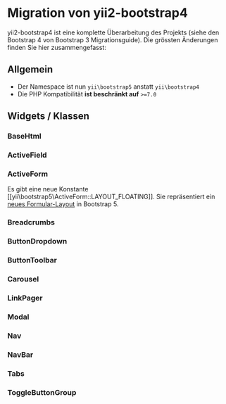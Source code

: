 Migration von yii2-bootstrap4
=============================

yii2-bootstrap4 ist eine komplette Überarbeitung des Projekts (siehe den Bootstrap 4 von Bootstrap 3 Migrationsguide).
Die grössten Änderungen finden Sie hier zusammengefasst:

## Allgemein

* Der Namespace ist nun `yii\bootstrap5` anstatt `yii\bootstrap4`
* Die PHP Kompatibilität **ist beschränkt auf** `>=7.0`

## Widgets / Klassen

### BaseHtml

### ActiveField

### ActiveForm

Es gibt eine neue Konstante [[yii\bootstrap5\ActiveForm::LAYOUT_FLOATING]]. Sie repräsentiert ein
[neues Formular-Layout](https://getbootstrap.com/docs/5.1/forms/floating-labels/) in Bootstrap 5.

### Breadcrumbs

### ButtonDropdown

### ButtonToolbar

### Carousel

### LinkPager

### Modal

### Nav

### NavBar

### Tabs

### ToggleButtonGroup
